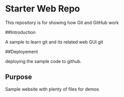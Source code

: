 # Starter Web Repo

This repository is for showing how Git and GitHub work

##Introduction 

A sample to learn git and its related web GUI git

##Deployement

deploying the sample code to github. 

## Purpose

Sample website with plenty of files for demos
